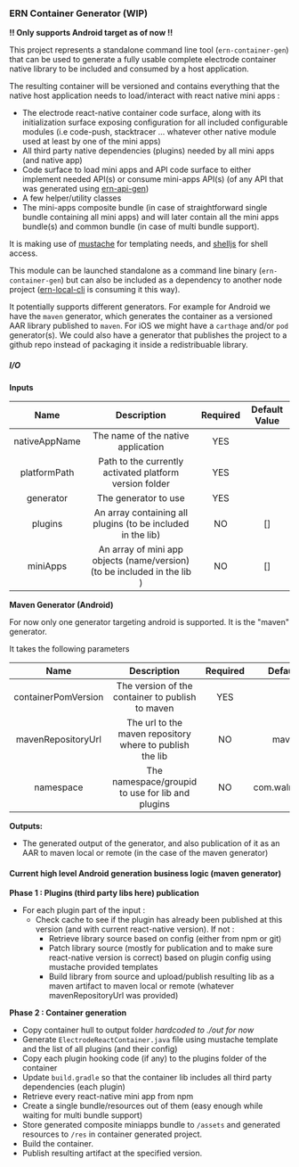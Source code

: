 ### ERN Container Generator (WIP)

**!! Only supports Android target as of now !!**

This project represents a standalone command line tool (`ern-container-gen`) that can be used to generate a fully usable complete electrode container native library to be included and consumed by a host application.  

The resulting container will be versioned and contains everything that the native host application needs to load/interact with react native mini apps :

  - The electrode react-native container code surface, along with its initialization surface exposing configuration for all included configurable modules (i.e code-push, stacktracer ... whatever other native module used at least by one of the mini apps)
  - All third party native dependencies (plugins) needed by all mini apps (and native app)
  - Code surface to load mini apps and API code surface to either implement needed API(s) or consume mini-apps API(s) (of any API that was generated using [ern-api-gen](../ern-api-gen))
  - A few helper/utility classes
  - The mini-apps composite bundle (in case of straightforward single bundle containing all mini apps) and will later contain all the mini apps bundle(s) and common bundle (in case of multi bundle support).

It is making use of [mustache](https://mustache.github.io/) for templating needs, and [shelljs](http://documentup.com/shelljs/shelljs) for shell access.

This module can be launched standalone as a command line binary (`ern-container-gen`) but can also be included as a dependency to another node project ([ern-local-cli](../ern-local-cli) is consuming it this way).

It potentially supports different generators. For example for Android we have the `maven` generator, which generates the container as a versioned AAR library published to `maven`. For iOS we might have a `carthage` and/or `pod` generator(s). We could also have a generator that publishes the project to a github repo instead of packaging it inside a redistribuable library.

##### I/O

**Inputs**

| Name         | Description       | Required    | Default Value
|:----------:|:-------------:|:-------------:|:-------------:|
| nativeAppName | The name of the native application | YES |  |
| platformPath | Path to the currently activated platform version folder | YES | |
| generator | The generator to use | YES | |
| plugins | An array containing all plugins (to be included in the lib)| NO | []
| miniApps | An array of mini app objects (name/version) (to be included in the lib ) | NO | []


**Maven Generator (Android)**

For now only one generator targeting android is supported. It is the "maven" generator.

It takes the following parameters

| Name         | Description       | Required    | Default Value
|:----------:|:-------------:|:-------------:|:-------------:|
| containerPomVersion | The version of the container to publish to maven | YES | |
| mavenRepositoryUrl | The url to the maven repository where to publish the lib | NO | maven local
| namespace | The namespace/groupid to use for lib and plugins | NO | com.walmartlabs.ern

**Outputs:**
- The generated output of the generator, and also publication of it as an AAR to maven local or remote (in the case of the maven generator)

#### Current high level Android generation business logic (maven generator)

**Phase 1 : Plugins (third party libs here) publication**
- For each plugin part of the input :
  - Check cache to see if the plugin has already been published at this version (and with current react-native version). If not :
    - Retrieve library source based on config (either from npm or git)
    - Patch library source (mostly for publication and to make sure react-native version is correct) based on plugin config using mustache provided templates
    - Build library from source and upload/publish resulting lib as a maven artifact to maven local or remote (whatever mavenRepositoryUrl was provided)

**Phase 2 : Container generation**
- Copy container hull to output folder *hardcoded to ./out for now*
- Generate `ElectrodeReactContainer.java` file using mustache template and the list of all plugins (and their config)
- Copy each plugin hooking code (if any) to the plugins folder of the container
- Update `build.gradle` so that the container lib includes all third party dependencies (each plugin)
- Retrieve every react-native mini app from npm
- Create a single bundle/resources out of them (easy enough while waiting for multi bundle support)
- Store generated composite miniapps bundle to `/assets` and generated resources to `/res` in container generated project.
- Build the container.
- Publish resulting artifact at the specified version.
